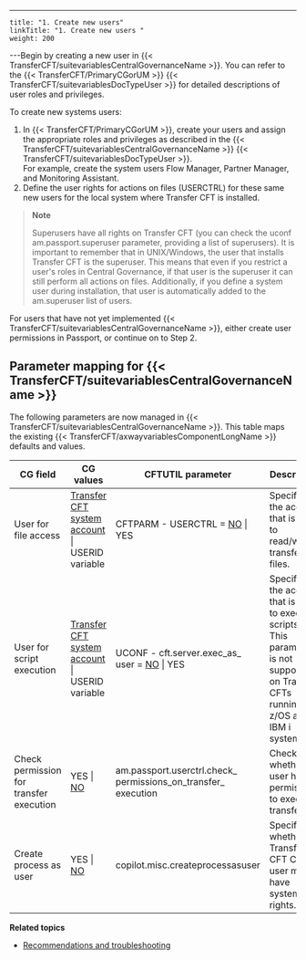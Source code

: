 ---
    title: "1. Create new users"
    linkTitle: "1. Create new users "
    weight: 200
---Begin by creating a new user in {{< TransferCFT/suitevariablesCentralGovernanceName  >}}. You can refer to the {{< TransferCFT/PrimaryCGorUM  >}} {{< TransferCFT/suitevariablesDocTypeUser  >}} for detailed descriptions of user roles and privileges.

To create new systems users:

1. In {{< TransferCFT/PrimaryCGorUM >}}, create your users and assign the appropriate roles and privileges as described in the {{< TransferCFT/suitevariablesCentralGovernanceName >}} {{< TransferCFT/suitevariablesDocTypeUser >}}.  
    For example, create the system users Flow Manager, Partner Manager, and Monitoring Assistant.
1. Define the user rights for actions on files (USERCTRL) for these same new users for the local system where Transfer CFT is installed.

> **Note**
>
> Superusers have all rights on Transfer CFT (you can check the uconf am.passport.superuser parameter, providing a list of superusers). It is important to remember that in UNIX/Windows, the user that installs Transfer CFT is the superuser. This means that even if you restrict a user's roles in Central Governance, if that user is the superuser it can still perform all actions on files. Additionally, if you define a system user during installation, that user is automatically added to the am.superuser list of users.

For users that have not yet implemented {{< TransferCFT/suitevariablesCentralGovernanceName  >}}, either create user permissions in Passport, or continue on to Step 2.

## Parameter mapping for {{< TransferCFT/suitevariablesCentralGovernanceName  >}}

The following parameters are now managed in {{< TransferCFT/suitevariablesCentralGovernanceName  >}}. This table maps the existing {{< TransferCFT/axwayvariablesComponentLongName  >}} defaults and values.


| CG field  | CG values  | CFTUTIL parameter  | Description  |
| --- | --- | --- | --- |
| User for file access  | <u>Transfer CFT system account</u> &#124; USERID variable  | CFTPARM - USERCTRL = <u>NO</u> &#124; YES  | Specifies the account that is used to read/write transferred files.  |
| User for script execution  | <u>Transfer CFT system account</u> &#124; USERID variable  | UCONF - cft.server.exec_as_ user = <u>NO</u> &#124; YES  | Specifies the account that is used to execute scripts. This parameter is not supported on Transfer CFTs running on z/OS and IBM i systems.  |
| Check permission for transfer execution  | YES &#124; <u>NO</u>  | am.passport.userctrl.check_ permissions_on_transfer_ execution  | Checks whether the user has permissions to execute transfers.  |
| Create process as user  | YES &#124; <u>NO</u>  | copilot.misc.createprocessasuser  | Specifies whether Transfer CFT Copilot user must have system rights.  |


****Related topics****

- [Recommendations and troubleshooting](../user_rights_tips)
